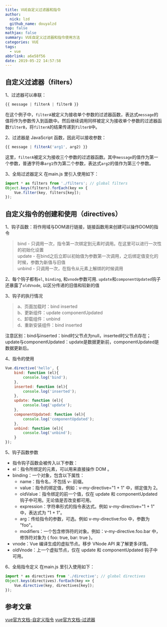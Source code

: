 ```yaml
---
title: VUE自定义过滤器和指令
author:
  nick: lzd
  github_name: douyalzd
top: false
mathjax: false
summary: VUE自定义过滤器和指令使用方法
categories: VUE
tags:
  - vue
abbrlink: a6e58f56
date: 2019-05-22 14:57:58
---
```


## 自定义过滤器（filters）
1、过滤器可以串联：
```javascript
{{ message | filterA | filterB }}
```

在这个例子中，`filterA`被定义为接收单个参数的过滤器函数，表达式`message`的值将作为参数传入到函数中。然后继续调用同样被定义为接收单个参数的过滤器函数`filterB`，将`filterA`的结果传递到`filterB`中。

2、过滤器是 JavaScript 函数，因此可以接收参数：
```javascript
{{ message | filterA('arg1', arg2) }}
```

这里，`filterA`被定义为接收三个参数的过滤器函数。其中`message`的值作为第一个参数，普通字符串`arg1`作为第二个参数，表达式`arg2`的值作为第三个参数。

3、全局过滤器定义
在main.js 里引入使用如下：
```javascript
import * as filters from './filters'; // global filters
Object.keys(filters).forEach(key => {
    Vue.filter(key, filters[key]);
});
```

## 自定义指令的创建和使用（directives）
1、钩子函数：将作用域与DOM进行链接，链接函数用来创建可以操作DOM的指令
> bind - 只调用一次，指令第一次绑定到元素时调用。在这里可以进行一次性的初始化设置  
> update - 在bind之后立即以初始值为参数第一次调用，之后绑定值变化的时候，参数为新值与旧值  
> unbind - 只调用一次，在指令从元素上解绑的时候调用

2、每个钩子都有`el`, `binding`, 和`vnode`参数可用. `update`和`componentUpdated`钩子还暴露了`oldVnode`, 以区分传递的旧值和较新的值

3、钩子的执行情况
> a、页面加载时：bind inserted  
> b、更新组件：update componentUpdated  
> c、卸载组件：unbind  
> d、重新安装组件：bind inserted

注意区别：bind与inserted：bind时父节点为null，inserted时父节点存在；update与componentUpdated：update是数据更新前，componentUpdated是数据更新后。

4、指令的使用
```javascript
Vue.directive('hello', {
    bind: function (el){
        console.log('bind');
    },
    inserted: function (el){
        console.log('inserted');
    },
    update: function (el){
        console.log('update');
    },
    componentUpdated: function (el){
        console.log('componentUpdated');
    },
    unbind: function (el){
        console.log('unbind');
    }
});
```

5、钩子函数参数
* 指令钩子函数会被传入以下参数：
* el：指令所绑定的元素，可以用来直接操作 DOM 。
* binding：一个对象，包含以下属性：
    - name：指令名，不包括 v- 前缀。
    - value：指令的绑定值，例如：v-my-directive="1 + 1" 中，绑定值为 2。
    - oldValue：指令绑定的前一个值，仅在 update 和 componentUpdated 钩子中可用。无论值是否改变都可用。
    - expression：字符串形式的指令表达式。例如 v-my-directive="1 + 1" 中，表达式为 "1 + 1"。
    - arg：传给指令的参数，可选。例如 v-my-directive:foo 中，参数为 "foo"。
    - modifiers：一个包含修饰符的对象。例如：v-my-directive.foo.bar 中，修饰符对象为 { foo: true, bar: true }。
* vnode：Vue 编译生成的虚拟节点。移步 VNode API 来了解更多详情。
* oldVnode：上一个虚拟节点，仅在 update 和 componentUpdated 钩子中可用。

6、全局指令定义
在main.js 里引入使用如下：
```javascript
import * as directives from './directive'; // global directives
Object.keys(directives).forEach(key => {
    Vue.directive(key, directives[key]);
});
```

## 参考文章
[vue官方文档-自定义指令](https://cn.vuejs.org/v2/guide/custom-directive.html)
[vue官方文档-过滤器](https://cn.vuejs.org/v2/guide/filters.html)